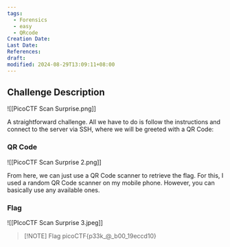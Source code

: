 ```yaml
---
tags:
  - Forensics
  - easy
  - QRcode
Creation Date: 
Last Date: 
References: 
draft: 
modified: 2024-08-29T13:09:11+08:00
---
```

## Challenge Description

![[PicoCTF Scan Surprise.png]]

A straightforward challenge. All we have to do is follow the instructions and connect to the server via SSH, where we will be greeted with a QR Code:



### QR Code
![[PicoCTF Scan Surprise 2.png]]

From here, we can just use a QR Code scanner to retrieve the flag. For this, I used a random QR Code scanner on my mobile phone. However, you can basically use any available ones. 



### Flag

![[PIcoCTF Scan Surprise 3.jpeg]]



> [!NOTE] Flag
> picoCTF{p33k_@_b00_19eccd10}


